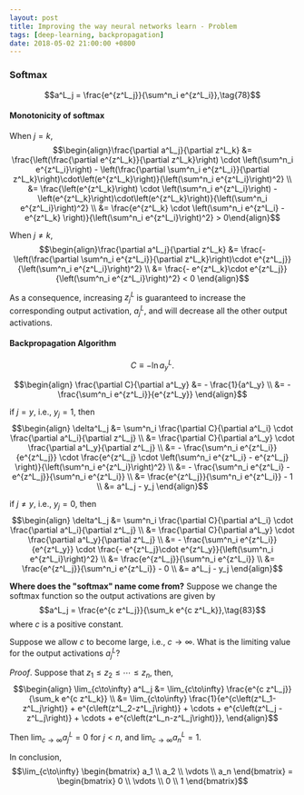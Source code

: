 ```yaml
---
layout: post
title: Improving the way neural networks learn - Problem
tags: [deep-learning, backpropagation]
date: 2018-05-02 21:00:00 +0800
---
```


### Softmax

$$a^L_j = \frac{e^{z^L_j}}{\sum^n_i e^{z^L_i}},\tag{78}$$

#### Monotonicity of softmax

When $j = k$,
$$\begin{align}\frac{\partial a^L_j}{\partial z^L_k}
&= \frac{\left(\frac{\partial e^{z^L_k}}{\partial z^L_k}\right) \cdot \left(\sum^n_i e^{z^L_i}\right) - \left(\frac{\partial \sum^n_i e^{z^L_i}}{\partial z^L_k}\right)\cdot\left(e^{z^L_k}\right)}{\left(\sum^n_i e^{z^L_i}\right)^2} \\
&= \frac{\left(e^{z^L_k}\right) \cdot \left(\sum^n_i e^{z^L_i}\right) - \left(e^{z^L_k}\right)\cdot\left(e^{z^L_k}\right)}{\left(\sum^n_i e^{z^L_i}\right)^2} \\
&= \frac{e^{z^L_k} \cdot \left(\sum^n_i e^{z^L_i} - e^{z^L_k} \right)}{\left(\sum^n_i e^{z^L_i}\right)^2} > 0\end{align}$$

When $j \neq k$,
$$\begin{align}\frac{\partial a^L_j}{\partial z^L_k}
&= \frac{- \left(\frac{\partial \sum^n_i e^{z^L_i}}{\partial z^L_k}\right)\cdot e^{z^L_j}}{\left(\sum^n_i e^{z^L_i}\right)^2} \\
&= \frac{- e^{z^L_k}\cdot e^{z^L_j}}{\left(\sum^n_i e^{z^L_i}\right)^2} < 0
\end{align}$$

As a consequence, increasing $z^L_j$ is guaranteed to increase the corresponding output activation, $a^L_j$, and will decrease all the other output activations.

#### Backpropagation Algorithm

$$C \equiv - \ln a^L_y. \tag{80}$$

$$\begin{align}
\frac{\partial C}{\partial a^L_y} &= - \frac{1}{a^L_y} \\
&= - \frac{\sum^n_i e^{z^L_i}}{e^{z^L_y}}
\end{align}$$

if $j = y$, i.e., $y_j = 1$, then
$$\begin{align}
\delta^L_j &= \sum^n_i \frac{\partial C}{\partial a^L_i} \cdot \frac{\partial a^L_i}{\partial z^L_j} \\
&= \frac{\partial C}{\partial a^L_y} \cdot \frac{\partial a^L_y}{\partial z^L_j} \\
&= - \frac{\sum^n_i e^{z^L_i}}{e^{z^L_j}} \cdot \frac{e^{z^L_j} \cdot \left(\sum^n_i e^{z^L_i} - e^{z^L_j} \right)}{\left(\sum^n_i e^{z^L_i}\right)^2} \\
&= - \frac{\sum^n_i e^{z^L_i} - e^{z^L_j}}{\sum^n_i e^{z^L_i}} \\
&= \frac{e^{z^L_j}}{\sum^n_i e^{z^L_i}} - 1 \\
&= a^L_j - y_j
\end{align}$$

if $j \neq y$, i.e., $y_j = 0$, then
$$\begin{align}
\delta^L_j &= \sum^n_i \frac{\partial C}{\partial a^L_i} \cdot \frac{\partial a^L_i}{\partial z^L_j} \\
&= \frac{\partial C}{\partial a^L_y} \cdot \frac{\partial a^L_y}{\partial z^L_j} \\
&= - \frac{\sum^n_i e^{z^L_i}}{e^{z^L_y}} \cdot \frac{- e^{z^L_j}\cdot e^{z^L_y}}{\left(\sum^n_i e^{z^L_i}\right)^2} \\
&= \frac{e^{z^L_j}}{\sum^n_i e^{z^L_i}} \\
&= \frac{e^{z^L_j}}{\sum^n_i e^{z^L_i}} - 0 \\
&= a^L_j - y_j
\end{align}$$

**Where does the "softmax" name come from?** Suppose we change the softmax function so the output activations are given by
$$a^L_j = \frac{e^{c z^L_j}}{\sum_k e^{c z^L_k}},\tag{83}$$
where $c$ is a positive constant.

Suppose we allow $c$ to become large, i.e., $c\to\infty$. What is the limiting value for the output activations $a^L_j$?

_Proof_. Suppose that $z_1 \leq z_2 \leq \cdots \leq z_n$, then,
$$\begin{align}
\lim_{c\to\infty} a^L_j &= \lim_{c\to\infty} \frac{e^{c z^L_j}}{\sum_k e^{c z^L_k}} \\
&= \lim_{c\to\infty} \frac{1}{e^{c\left(z^L_1-z^L_j\right)} + e^{c\left(z^L_2-z^L_j\right)} + \cdots + e^{c\left(z^L_j -z^L_j\right)} + \cdots + e^{c\left(z^L_n-z^L_j\right)}},
\end{align}$$

Then $\lim_{c\to\infty} a^L_j = 0$ for $j < n$, and $\lim_{c\to\infty} a^L_n = 1$.

In conclusion,
$$\lim_{c\to\infty} \begin{bmatrix} a_1 \\ a_2 \\ \vdots \\ a_n \end{bmatrix} = \begin{bmatrix} 0 \\ \vdots \\ 0 \\ 1 \end{bmatrix}$$

